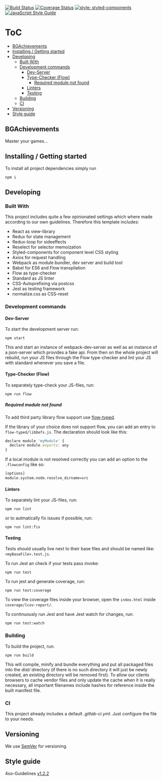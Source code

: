 [![Build Status](https://travis-ci.org/on3iro/BGAchievements.svg?branch=master)](https://travis-ci.org/on3iro/BGAchievements)
[![Coverage Status](https://coveralls.io/repos/github/on3iro/BGAchievements/badge.svg?branch=master)](https://coveralls.io/github/on3iro/BGAchievements?branch=master)
[![style: styled-components](https://img.shields.io/badge/style-%F0%9F%92%85%20styled--components-orange.svg?colorB=daa357&colorA=db748e)](https://github.com/styled-components/styled-components)
[![JavaScript Style Guide](https://img.shields.io/badge/code_style-standard-brightgreen.svg)](https://standardjs.com)

# ToC

<!-- vim-markdown-toc GFM -->

* [BGAchievements](#cookiecutterproject_name)
* [Installing / Getting started](#installing--getting-started)
* [Developing](#developing)
    * [Built With](#built-with)
    * [Development commands](#development-commands)
        * [Dev-Server](#dev-server)
        * [Type-Checker (Flow)](#type-checker-flow)
            * [Required module not found](#required-module-not-found)
        * [Linters](#linters)
        * [Testing](#testing)
    * [Building](#building)
    * [CI](#ci)
* [Versioning](#versioning)
* [Style guide](#style-guide)

<!-- vim-markdown-toc -->


## BGAchievements

Master your games...


## Installing / Getting started

To install all project dependencies simply run

```shell
npm i
```


## Developing

### Built With

This project includes quite a few opinionated settings which where
made according to our own guidelines. Therefore this template includes:

* React as view-library
* Redux for state management
* Redux-loop for sideeffects
* Reselect for selector memoization
* Styled-components for component level CSS styling
* Axios for request handling
* Webpack as module bundler, dev server and build tool
* Babel for ES6 and Flow transpilation
* Flow as type-checker
* Standard as JS linter
* CSS-Autoprefixing via postcss
* Jest as testing framework
* normalize.css as CSS-reset


### Development commands

#### Dev-Server

To start the development server run:

```shell
npm start
```

This and start an instance of webpack-dev-server as well as an instance of
a json-server which provides a fake api.
From then on the whole project will rebuild, run your JS files through the Flow type-checker and
lint your JS with standard whenever you save a file.


#### Type-Checker (Flow)

To separately type-check your JS-files, run:

```shell
npm run flow
```

##### Required module not found

To add third party library flow support use [flow-typed](https://github.com/flowtype/flow-typed).

If the library of your choice does not support flow, you can add
an entry to `flow-typed/libDefs.js`. The declaration should look like this:

```javascript
declare module 'myModule' {
  declare module.exports: any
}
```

If a local module is not resolved correctly you can add an option to
the `.flowconfig` like so:

```bash
[options]
module.system.node.resolve_dirname=src
```

#### Linters

To separately lint your JS-files, run:

```shell
npm run lint
```

or to autmatically fix issues if possible, run:

```shell
npm run lint:fix
```


#### Testing

Tests should usually live next to their base files and should
be named like: `<myBaseFile>.test.js`.

To run Jest an check if your tests pass invoke:

```shell
npm run test
```

To run jest and generate coverage, run:

```shell
npm run test:coverage
```

To view the coverage files inside your browser, open the `index.html` inside
`coverage/lcov-report/`.

To continuously run Jest and have Jest watch for changes, run:

```shell
npm run test:watch
```


### Building

To build the project, run:

```shell
npm run build
```

This will compile, minify and bundle
everything and put all packaged files into the _dist/_ directory (if there is no such directory it will just be newly created, an existing directory will be removed first).
To allow our clients browsers to cache vendor files and only update the cache when it is really necessary, all important filenames include hashes for reference inside the built manifest file.


### CI

This project already includes a default _.gitlab-ci.yml_.
Just configure the file to your needs.


## Versioning

We use [SemVer](http://semver.org/) for versioning.


## Style guide

4so-Guidelines [v1.2.2](http://gitlab.4so.local/fourseasons/guidelines/tree/v1.2.2)
